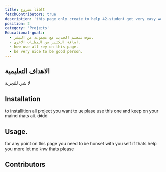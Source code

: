 ```yaml
---
title: مشروع libft
fetchContributors: true
description: 'this page only create to help 42-student get very easy work with any thing'
position: 2
category: 'Projects'
Educational-goals:
  - سوف تتعلم الحديث مع مجموعة من البشر.
  - اضافة الكثير من المطيات الاخرى.
  - how use all key on this page.
  - be very nice to be good person.
---
```


## الاهداف التعليمية

<list :items="Educational-goals"></list>

لا شي للتجربة 

## Installation
to installition all project you want to ue plase use this one and keep on your maind thats all.
<alert type='danger'>dddd</alart>

## Usage.
for any point on this page you need to be honset with you self if thats help you more let me knw thats please 

## Contributors

<contributors :items="$contributors"></contributors>
